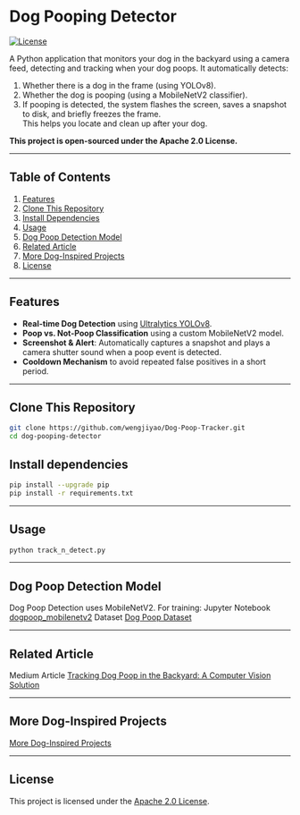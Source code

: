 # Dog Pooping Detector

[![License](https://img.shields.io/badge/license-Apache_2.0-blue.svg)](LICENSE)

A Python application that monitors your dog in the backyard using a camera feed, detecting and tracking when your dog poops.
It automatically detects:
1. Whether there is a dog in the frame (using YOLOv8).
2. Whether the dog is pooping (using a MobileNetV2 classifier).
3. If pooping is detected, the system flashes the screen, saves a snapshot to disk, and briefly freezes the frame.  
   This helps you locate and clean up after your dog.  
   
**This project is open-sourced under the Apache 2.0 License.**

---

## Table of Contents
1. [Features](#features)
2. [Clone This Repository](#clone-this-repository)
3. [Install Dependencies](#install-dependencies)
4. [Usage](#usage)
5. [Dog Poop Detection Model](#dog-poop-detection-model)
6. [Related Article](#related-article)
7. [More Dog-Inspired Projects](#more-dog-inspired-projects)
7. [License](#license)

---

## Features
- **Real-time Dog Detection** using [Ultralytics YOLOv8](https://docs.ultralytics.com).
- **Poop vs. Not-Poop Classification** using a custom MobileNetV2 model.
- **Screenshot & Alert**: Automatically captures a snapshot and plays a camera shutter sound when a poop event is detected.
- **Cooldown Mechanism** to avoid repeated false positives in a short period.

---

## Clone This Repository

```bash
git clone https://github.com/wengjiyao/Dog-Poop-Tracker.git
cd dog-pooping-detector
```

## Install dependencies
```bash
pip install --upgrade pip
pip install -r requirements.txt
```

---

## Usage
```bash
python track_n_detect.py
```
---

## Dog Poop Detection Model
Dog Poop Detection uses MobileNetV2. For training:
Jupyter Notebook [dogpoop_mobilenetv2](https://www.kaggle.com/code/wengjiyao/dogpoop-mobilenetv2)
Dataset [Dog Poop Dataset](https://www.kaggle.com/datasets/wengjiyao/dog-poop-dataset)

---

## Related Article
Medium Article [Tracking Dog Poop in the Backyard: A Computer Vision Solution](https://medium.com/@j.y.weng/tracking-dog-poop-in-the-backyard-a-computer-vision-solution-12f0237affcf)

---

## More Dog-Inspired Projects
[More Dog-Inspired Projects](https://dogumentary.pro)

---

## License
This project is licensed under the [Apache 2.0 License](https://www.apache.org/licenses/LICENSE-2.0).

